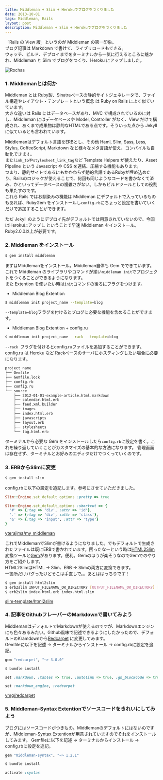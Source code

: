 ```yaml
---
title: Middleman + Slim + Herokuでブログをつくりました
date: 2013-10-01
tags: Middleman, Rails
layout: post
description: Middleman + Slim + Herokuでブログをつくりました
---
```

「Rails の View 版」というのが Middleman の第一印象。  
ブログ記事は Markdown で書けて、ライブリロードもできる。  
ウォッチ、ビルド、デプロイまでをターミナルから一気に行えるところに魅かれ、Middleman と Slim でブログをつくり、Heroku にアップしました。

![Rochas](images/rochas.jpg "Rochas")

### 1. Middlemanとは何か
Middleman とは Ruby製、Sinatraベースの静的サイトジェネレータで、ファイル構造やレイアウト・テンプレートという概念 は Ruby on Rails によく似ていています。  
大きな違いは Rails にはデータベースがあり、MVC で構成されているのに対し、Middleman にはデータベースや Model, Controller がなく、View だけで構成され、あくまで成果物は静的なHTMLである点です。そういった点から Jekyll に似ているとも言われています。  

Middlemanはデフォルト言語をERBとし、その他 Haml, Slim, Sass,  Less, Stylus, CoffeeScript, Markdown など様々なメタ言語が使え、コンパイルも自動化できます。  
また```link_to```や```stylesheet_link_tag```など Template Helpers が使えたり、Asset Pipeline という Javascript や CSS を連結、圧縮する機能もあります。  
つまり、静的サイトであるにもかかわらず動的言語であるRubyが埋め込めたり、Railsのロジックが使えることで、何回も同じようなコードを書かなくて済み、かといってデータベースの複雑さがない。しかもビルドツールとしての役割も果たすのです。  
これら Rails ではお馴染みの機能は Middleman にデフォルトで入っているものもあれば、RubyGem をインストールし```config.rb```にちょっと設定を書いていくだけで追加することができます。  

ただ Jekyll のようにデプロイ先がデフォルトでは用意されていないので、今回はHerokuにアップし
ということで早速 Middleman をインストール。Ruby2.0.0以上が必要です。



### 2. Middleman をインストール

```sh
$ gem install middleman
```
まずはMiddlemanをインストール。Middleman自体も Gem でできています。これで Middleman のライブラリやコマンドが揃い```middleman init```でプロジェクトをつくることができるようになります。  
また Extention を使いたい時は```init```コマンドの後ろにフラグをつけます。

* Middleman Blog Extention 

```sh
$ middleman init project_name --template=blog
```

``` --template=blog ```フラグを付けるとブログに必要な機能を含めることができます。  

* Middleman Blog Extention + config.ru  

```sh
$ middleman init project_name --rack --template=blog
```

```--rack ```フラグを付けるとconfig.ruファイルを追加することができます。config.ru は Heroku など Rackベースのサーバにホスティングしたい場合に必要になります。



```sh
project_name
├── Gemfile
├── Gemfile.lock
├── config.rb
├── config.ru
└── source
    ├── 2012-01-01-example-article.html.markdown
    ├── calendar.html.erb
    ├── feed.xml.builder
    ├── images
    ├── index.html.erb
    ├── javascripts
    ├── layout.erb
    ├── stylesheets
    └── tag.html.erb
```

ターミナルから必要な Gem をインストールしたら```config.rb```に設定を書く。これを繰り返していくことがカスタマイズの基本的な方法になります。
管理画面は存在せず、ターミナルとお好みのエディタだけでつくっていくのです。


### 3. ERBからSlimに変更
```sh
$ gem install slim
```
config.rbに以下の設定を追記します。参考にさせていただきました。

```ruby
Slim::Engine.set_default_options :pretty => true

Slim::Engine.set_default_options :shortcut => {
  '#' => {:tag => 'div', :attr => 'id'},
  '.' => {:tag => 'div', :attr => 'class'},
  '&' => {:tag => 'input', :attr => 'type'}
}
```
[yterajima/my_middleman](https://github.com/yterajima/my_middleman)

これでMiddlemanでSlimが書けるようになりました。でもデフォルトで生成されたファイルは既にERBで書かれています。困ったなーという時は[HTML2Slim](http://html2slim.herokuapp.com/)変換ツールと[Gem](https://github.com/slim-template/html2slim)があります。便利。Gemのほうが楽そうなのでGemでのやり方をご紹介します。  
HTML2SlimはHTML → Slim、ERB → Slimの両方に変換できます。  
一箇所だけバグったけどそこは手直しで。。あとはばっちりです！

```sh
$ gem install html2slim
$ erb2slim INPUT_FILENAME_OR_DIRECTORY [OUTPUT_FILENAME_OR_DIRECTORY] [options]
$ erb2slim index.html.erb index.html.slim
```
[slim-template/html2slim](https://github.com/slim-template/html2slim)

### 4. 記事をGithubフレーバーのMarkdownで書いてみよう
MiddlemanはデフォルトでMarkdownが使えるのですが、Markdownエンジンにも色々あるみたい。Github風味で記述できるようにしたかったので、デフォルトのKramdownから[Redcarpet](https://github.com/vmg/redcarpet) に変更してみます。  
Gemfileに以下を記述 → ターミナルからインストール → config.rbに設定を追記。

```ruby
gem "redcarpet", "~> 3.0.0"
```
```sh
$ bundle install
```
```ruby
set :markdown, :tables => true, :autolink => true, :gh_blockcode => true, :fenced_code_blocks => true, :with_toc_data => true, :smartypants => true

set :markdown_engine, :redcarpet
```
[vmg/redcarpet](https://github.com/vmg/redcarpet) 

### 5. Middleman-Syntax Extentionでソースコードをきれいにしてみよう
ブログにはソースコードがつきもの。Middlemanのデフォルトにはないのですが、Middleman-Syntax Extentionが用意されていますのでそれをインストールしてみます。
Gemfileに以下を記述 → ターミナルからインストール → config.rbに設定を追記。

```ruby
gem "middleman-syntax", "~> 1.2.1"
```
```sh
$ bundle install
```
```ruby
activate :syntax
```



